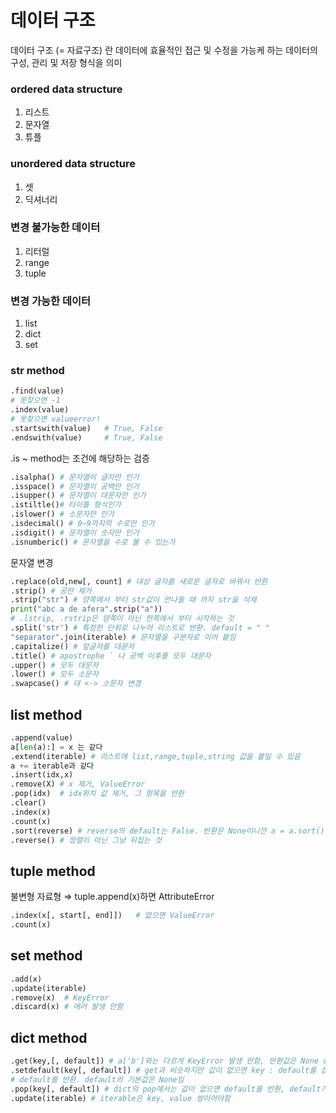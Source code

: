 # 데이터 구조

데이터 구조 (= 자료구조) 란 데이터에 효율적인 접근 및 수정을 가능케 하는 데이터의 구성, 관리 및 저장 형식을 의미

### ordered data structure

1. 리스트
2. 문자열
3. 튜플

### unordered data structure

1. 셋
2. 딕셔너리

### 변경 불가능한 데이터

1. 리터럴
2. range
3. tuple

### 변경 가능한 데이터

1. list
2. dict
3. set

### str method

```python
.find(value)
# 못찾으면 -1
.index(value)
# 못찾으면 valueerror!
.startswith(value)   # True, False
.endswith(value)     # True, False
```

.is ~ method는 조건에 해당하는 검증

```python
.isalpha() # 문자열이 글자만 인가
.isspace() # 문자열이 공백만 인가
.isupper() # 문자열이 대문자만 인가
.istiltle()# 타이틀 형식인가
.islower() # 소문자만 인가
.isdecimal() # 0~9까지의 수로만 인가
.isdigit() # 문자열이 숫자만 인가
.isnumberic() # 문자열을 수로 볼 수 있는가
```

문자열 변경

```python
.replace(old,new[, count] # 대상 글자를 새로운 글자로 바꿔서 반환
.strip() # 공란 제거
.strip("str") # 양쪽에서 부터 str값이 안나올 때 까지 str을 삭제
print("abc a de afera".strip("a"))
# .lstrip, .rstrip은 양쪽이 아닌 한쪽에서 부터 시작하는 것
.split('str') # 특정한 단위로 나누어 리스트로 반환. default = " "
"separator".join(iterable) # 문자열을 구분자로 이어 붙임
.capitalize() # 앞글자를 대문자
.title() # apostrophe ` 나 공백 이후를 모두 대문자
.upper() # 모두 대문자
.lower() # 모두 소문자
.swapcase() # 대 <-> 소문자 변경
```

## list method

```python
.append(value)
a[len(a):] = x 는 같다
.extend(iterable) # 리스트에 list,range,tuple,string 값을 붙일 수 있음
a += iterable과 같다
.insert(idx,x)
.remove(X) # x 제거, ValueError
.pop(idx)  # idx위치 값 제거, 그 항목을 반환
.clear()
.index(x)
.count(x)
.sort(reverse) # reverse의 default는 False. 반환은 None이니깐 a = a.sort()하면 안됨
.reverse() # 정렬이 아닌 그냥 뒤집는 것
```

## tuple method

불변형 자료형 ⇒ tuple.append(x)하면 AttributeError

```python
.index(x[, start[, end]])   # 없으면 ValueError
.count(x)

```

## set method

```python
.add(x)
.update(iterable)
.remove(x)  # KeyError
.discard(x) # 에러 발생 안함
```

## dict method

```python
.get(key,[, default]) # a['b']와는 다르게 KeyError 발생 안함, 반환값은 None or default
.setdefault(key[, default]) # get과 비슷하지만 값이 없으면 key : default를 삽입하고
# default를 반환. default의 기본값은 None임
.pop(key[, default]) # dict의 pop에서는 값이 없으면 default를 반환, default가 없으면 KeyError
.update(iterable) # iterable은 key, value 쌍이어야함

```

